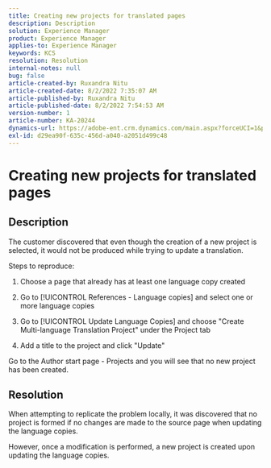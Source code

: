 ```yaml
---
title: Creating new projects for translated pages
description: Description
solution: Experience Manager
product: Experience Manager
applies-to: Experience Manager
keywords: KCS
resolution: Resolution
internal-notes: null
bug: false
article-created-by: Ruxandra Nitu
article-created-date: 8/2/2022 7:35:07 AM
article-published-by: Ruxandra Nitu
article-published-date: 8/2/2022 7:54:53 AM
version-number: 1
article-number: KA-20244
dynamics-url: https://adobe-ent.crm.dynamics.com/main.aspx?forceUCI=1&pagetype=entityrecord&etn=knowledgearticle&id=113b629f-3512-ed11-b83d-0022480867bd
exl-id: d29ea90f-635c-456d-a040-a2051d499c48
---
```

# Creating new projects for translated pages

## Description


The customer discovered that even though the creation of a new project is selected, it would not be produced while trying to update a translation.

Steps to reproduce:

1. Choose a page that already has at least one language copy created

2. Go to [!UICONTROL References - Language copies] and select one or more language copies

3. Go to [!UICONTROL Update Language Copies] and choose "Create Multi-language Translation Project" under the Project tab

4. Add a title to the project and click "Update"

Go to the Author start page - Projects and you will see that no new project has been created.


## Resolution


When attempting to replicate the problem locally, it was discovered that no project is formed if no changes are made to the source page when updating the language copies.

However, once a modification is performed, a new project is created upon updating the language copies.
